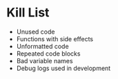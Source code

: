 Kill List
=========
* Unused code
* Functions with side effects
* Unformatted code
* Repeated code blocks
* Bad variable names
* Debug logs used in development